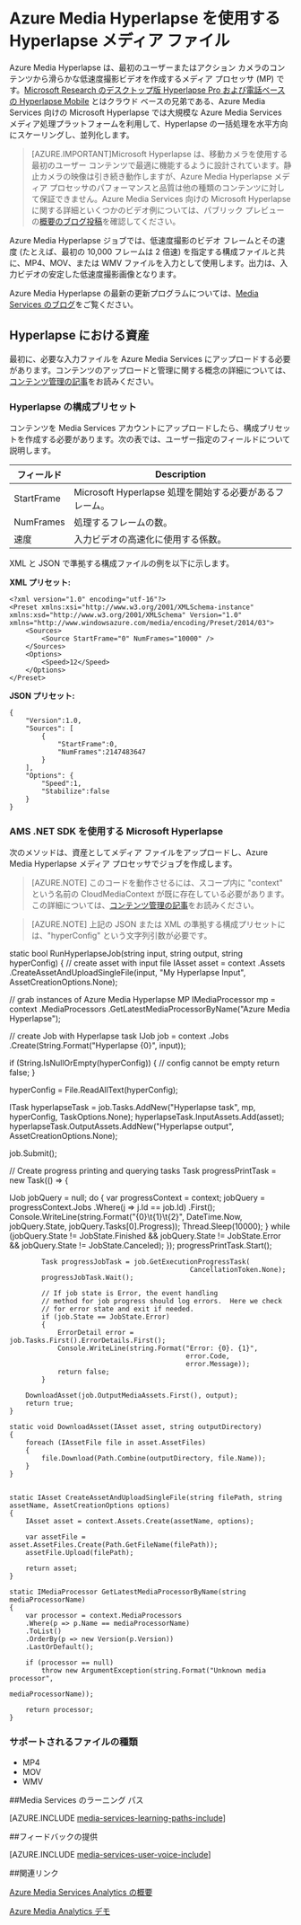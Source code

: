 <properties
	pageTitle="Azure Media Hyperlapse を使用する Hyperlapse メディア ファイル | Microsoft Azure"
	description="Azure Media Hyperlapse は、最初のユーザーまたはアクション カメラのコンテンツから滑らかな低速度撮影ビデオを作成します。このトピックでは、Media Indexer の使用方法について説明します。"
	services="media-services"
	documentationCenter=""
	authors="asolanki"
	manager="johndeu"
	editor=""/>

<tags
	ms.service="media-services"
	ms.workload="media"
	ms.tgt_pltfrm="na"
	ms.devlang="dotnet"
	ms.topic="article"
	ms.date="09/19/2016"  
	ms.author="adsolank"/>


# Azure Media Hyperlapse を使用する Hyperlapse メディア ファイル

Azure Media Hyperlapse は、最初のユーザーまたはアクション カメラのコンテンツから滑らかな低速度撮影ビデオを作成するメディア プロセッサ (MP) です。[Microsoft Research のデスクトップ版 Hyperlapse Pro および電話ベースの Hyperlapse Mobile](http://aka.ms/hyperlapse) とはクラウド ベースの兄弟である、Azure Media Services 向けの Microsoft Hyperlapse では大規模な Azure Media Services メディア処理プラットフォームを利用して、Hyperlapse の一括処理を水平方向にスケーリングし、並列化します。

>[AZURE.IMPORTANT]Microsoft Hyperlapse は、移動カメラを使用する最初のユーザー コンテンツで最適に機能するように設計されています。静止カメラの映像は引き続き動作しますが、Azure Media Hyperlapse メディア プロセッサのパフォーマンスと品質は他の種類のコンテンツに対して保証できません。Azure Media Services 向けの Microsoft Hyperlapse に関する詳細といくつかのビデオ例については、パブリック プレビューの[概要のブログ投稿](http://aka.ms/azurehyperlapseblog)を確認してください。

Azure Media Hyperlapse ジョブでは、低速度撮影のビデオ フレームとその速度 (たとえば、最初の 10,000 フレームは 2 倍速) を指定する構成ファイルと共に、MP4、MOV、または WMV ファイルを入力として使用します。出力は、入力ビデオの安定した低速度撮影画像となります。

Azure Media Hyperlapse の最新の更新プログラムについては、[Media Services のブログ](https://azure.microsoft.com/blog/topics/media-services/)をご覧ください。

## Hyperlapse における資産

最初に、必要な入力ファイルを Azure Media Services にアップロードする必要があります。コンテンツのアップロードと管理に関する概念の詳細については、[コンテンツ管理の記事](media-services-portal-vod-get-started.md)をお読みください。

###  <a id="configuration"></a>Hyperlapse の構成プリセット

コンテンツを Media Services アカウントにアップロードしたら、構成プリセットを作成する必要があります。次の表では、ユーザー指定のフィールドについて説明します。

 フィールド | Description
-------|-------------
StartFrame|Microsoft Hyperlapse 処理を開始する必要があるフレーム。
NumFrames|処理するフレームの数。
速度|入力ビデオの高速化に使用する係数。

XML と JSON で準拠する構成ファイルの例を以下に示します。

**XML プリセット:**

	<?xml version="1.0" encoding="utf-16"?>
	<Preset xmlns:xsi="http://www.w3.org/2001/XMLSchema-instance" xmlns:xsd="http://www.w3.org/2001/XMLSchema" Version="1.0" xmlns="http://www.windowsazure.com/media/encoding/Preset/2014/03">
		<Sources>
			<Source StartFrame="0" NumFrames="10000" />
		</Sources>
		<Options>
			<Speed>12</Speed>
		</Options>
	</Preset>

**JSON プリセット:**

	{
		"Version":1.0,
		"Sources": [
			{
				"StartFrame":0,
				"NumFrames":2147483647
			}
		],
		"Options": {
			"Speed":1,
			"Stabilize":false
		}
	}

###  <a id="sample_code"></a> AMS .NET SDK を使用する Microsoft Hyperlapse

次のメソッドは、資産としてメディア ファイルをアップロードし、Azure Media Hyperlapse メディア プロセッサでジョブを作成します。

> [AZURE.NOTE] このコードを動作させるには、スコープ内に "context" という名前の CloudMediaContext が既に存在している必要があります。この詳細については、[コンテンツ管理の記事](media-services-dotnet-get-started.md)をお読みください。

> [AZURE.NOTE] 上記の JSON または XML の準拠する構成プリセットには、"hyperConfig" という文字列引数が必要です。

static bool RunHyperlapseJob(string input, string output, string hyperConfig) { // create asset with input file IAsset asset = context .Assets .CreateAssetAndUploadSingleFile(input, "My Hyperlapse Input", AssetCreationOptions.None);

// grab instances of Azure Media Hyperlapse MP IMediaProcessor mp = context .MediaProcessors .GetLatestMediaProcessorByName("Azure Media Hyperlapse");

// create Job with Hyperlapse task IJob job = context .Jobs .Create(String.Format("Hyperlapse {0}", input));

if (String.IsNullOrEmpty(hyperConfig)) { // config cannot be empty return false; }

hyperConfig = File.ReadAllText(hyperConfig);

ITask hyperlapseTask = job.Tasks.AddNew("Hyperlapse task", mp, hyperConfig, TaskOptions.None); hyperlapseTask.InputAssets.Add(asset); hyperlapseTask.OutputAssets.AddNew("Hyperlapse output", AssetCreationOptions.None);


job.Submit();

// Create progress printing and querying tasks Task progressPrintTask = new Task(() => {

IJob jobQuery = null; do { var progressContext = context; jobQuery = progressContext.Jobs .Where(j => j.Id == job.Id) .First(); Console.WriteLine(string.Format("{0}\\t{1}\\t{2}", DateTime.Now, jobQuery.State, jobQuery.Tasks[0].Progress)); Thread.Sleep(10000); } while (jobQuery.State != JobState.Finished && jobQuery.State != JobState.Error && jobQuery.State != JobState.Canceled); }); progressPrintTask.Start();

			Task progressJobTask = job.GetExecutionProgressTask(
												 CancellationToken.None);
			progressJobTask.Wait();

			// If job state is Error, the event handling
			// method for job progress should log errors.  Here we check
			// for error state and exit if needed.
			if (job.State == JobState.Error)
			{
				ErrorDetail error = job.Tasks.First().ErrorDetails.First();
				Console.WriteLine(string.Format("Error: {0}. {1}",
												error.Code,
												error.Message));  
				return false;                  
			}

		DownloadAsset(job.OutputMediaAssets.First(), output);
		return true;
	}

	static void DownloadAsset(IAsset asset, string outputDirectory)
	{
		foreach (IAssetFile file in asset.AssetFiles)
		{
			file.Download(Path.Combine(outputDirectory, file.Name));
		}
	}


	static IAsset CreateAssetAndUploadSingleFile(string filePath, string assetName, AssetCreationOptions options)
	{
	    IAsset asset = context.Assets.Create(assetName, options);

	    var assetFile = asset.AssetFiles.Create(Path.GetFileName(filePath));
	    assetFile.Upload(filePath);

	    return asset;
	}

	static IMediaProcessor GetLatestMediaProcessorByName(string mediaProcessorName)
	{
	    var processor = context.MediaProcessors
	    .Where(p => p.Name == mediaProcessorName)
	    .ToList()
	    .OrderBy(p => new Version(p.Version))
	    .LastOrDefault();

	    if (processor == null)
	        throw new ArgumentException(string.Format("Unknown media processor",
	                                                   mediaProcessorName));

	    return processor;
	}

### <a id="file_types"></a>サポートされるファイルの種類

- MP4
- MOV
- WMV



##Media Services のラーニング パス

[AZURE.INCLUDE [media-services-learning-paths-include](../../includes/media-services-learning-paths-include.md)]

##フィードバックの提供

[AZURE.INCLUDE [media-services-user-voice-include](../../includes/media-services-user-voice-include.md)]


##関連リンク

[Azure Media Services Analytics の概要](media-services-analytics-overview.md)

[Azure Media Analytics デモ](http://azuremedialabs.azurewebsites.net/demos/Analytics.html)

<!---HONumber=AcomDC_0921_2016-->